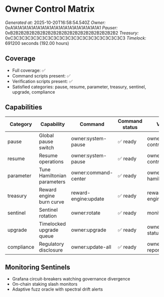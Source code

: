 # Owner Control Matrix
*Generated at:* 2025-10-20T16:58:54.540Z
*Owner:* 0xA1A1A1A1A1A1A1A1A1A1A1A1A1A1A1A1A1A1A1A1
*Pauser:* 0xB2B2B2B2B2B2B2B2B2B2B2B2B2B2B2B2B2B2B2B2
*Treasury:* 0xC3C3C3C3C3C3C3C3C3C3C3C3C3C3C3C3C3C3C3C3
*Timelock:* 691200 seconds (192.00 hours)

## Coverage
- Full coverage: ✅
- Command scripts present: ✅
- Verification scripts present: ✅
- Satisfied categories: pause, resume, parameter, treasury, sentinel, upgrade, compliance

## Capabilities
| Category | Capability | Command | Command status | Verification | Verification status |
| --- | --- | --- | --- | --- | --- |
| pause | Global pause switch | owner:system-pause | ✅ ready | owner:verify-control | ✅ ready |
| resume | Resume operations | owner:system-pause | ✅ ready | owner:verify-control | ✅ ready |
| parameter | Tune Hamiltonian parameters | owner:command-center | ✅ ready | owner:audit-hamiltonian | ✅ ready |
| treasury | Reward engine burn curve | reward-engine:update | ✅ ready | reward-engine:report | ✅ ready |
| sentinel | Sentinel rotation | owner:rotate | ✅ ready | monitoring:sentinels | ✅ ready |
| upgrade | Timelocked upgrade queue | owner:upgrade | ✅ ready | owner:upgrade-status | ✅ ready |
| compliance | Regulatory disclosure | owner:update-all | ✅ ready | owner:compliance-report | ✅ ready |

## Monitoring Sentinels
- Grafana circuit-breakers watching governance divergence
- On-chain staking slash monitors
- Adaptive fuzz oracle with spectral drift alerts
